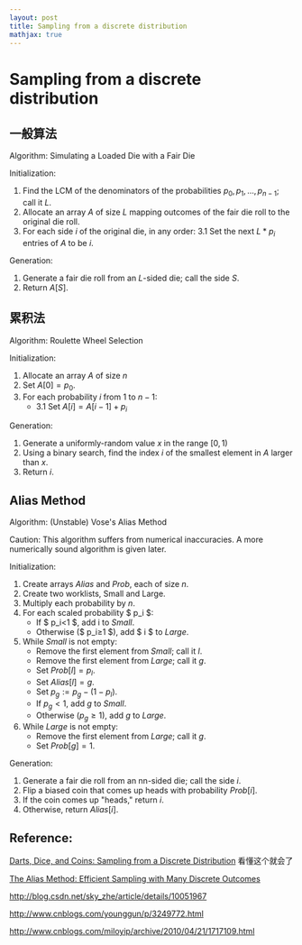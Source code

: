```yaml
---
layout: post
title: Sampling from a discrete distribution
mathjax: true
---
```


# Sampling from a discrete distribution

## 一般算法

Algorithm: Simulating a Loaded Die with a Fair Die

Initialization:

1. Find the LCM of the denominators of the probabilities $p_0,p_1,...,p_{n−1}$; call it $L$.
2. Allocate an array $A$ of size $L$ mapping outcomes of the fair die roll to the original die roll.
3. For each side $i$ of the original die, in any order:
3.1 Set the next $L*p_i$ entries of $A$ to be $i$.

Generation:

1. Generate a fair die roll from an $L$-sided die; call the side $S$.
2. Return $A[S]$.

## 累积法

Algorithm: Roulette Wheel Selection

Initialization:

1. Allocate an array $A$ of size $n$
2. Set $A[0]=p_0$.
3. For each probability $i$ from 1 to $n−1$:
    + 3.1 Set $A[i]=A[i−1]+p_i$

Generation:

1. Generate a uniformly-random value $x$ in the range $[0,1)$
2. Using a binary search, find the index $i$ of the smallest element in $A$ larger than $x$.
3. Return $i$.

## Alias Method

Algorithm: (Unstable) Vose's Alias Method

Caution: This algorithm suffers from numerical inaccuracies. A more numerically sound algorithm is given later.

Initialization:

1. Create arrays $Alias$ and $Prob$, each of size $n$.
2. Create two worklists, Small and Large.
3. Multiply each probability by $n$.
4. For each scaled probability $ p_i $:
    + If $ p_i<1 $, add i to $Small$.
    + Otherwise ($ p_i≥1 $), add $ i $ to $Large$.
5. While $Small$ is not empty:
    + Remove the first element from $Small$; call it $l$.
    + Remove the first element from $Large$; call it $g$.
    + Set $Prob[l]=p_l$.
    + Set $Alias[l]=g$.
    + Set $p_g:=p_g−(1−p_l)$.
    + If $p_g<1$, add $g$ to $Small$.
    + Otherwise ($p_g≥1$), add $g$ to $Large$.
6. While $Large$ is not empty:
    + Remove the first element from $Large$; call it $g$.
    + Set $Prob[g]=1$.

Generation:

1. Generate a fair die roll from an nn-sided die; call the side $i$.
2. Flip a biased coin that comes up heads with probability $Prob[i]$.
3. If the coin comes up "heads," return $i$.
4. Otherwise, return $Alias[i]$.

## Reference:

[Darts, Dice, and Coins: Sampling from a Discrete Distribution](http://www.keithschwarz.com/darts-dice-coins/)
看懂这个就会了

[The Alias Method: Efficient Sampling with Many Discrete Outcomes](https://hips.seas.harvard.edu/blog/2013/03/03/the-alias-method-efficient-sampling-with-many-discrete-outcomes/)

http://blog.csdn.net/sky_zhe/article/details/10051967

http://www.cnblogs.com/younggun/p/3249772.html

http://www.cnblogs.com/miloyip/archive/2010/04/21/1717109.html
